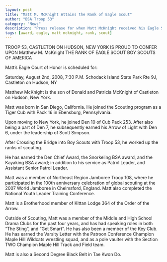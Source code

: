 ```yaml
--- 
layout: post
title: "Matt M. McKnight Attains the Rank of Eagle Scout"
author: "BSA Troop 53"
category: "News"
description: "Press release for when Matt McKnight received his Eagle Scout rank."
tags: [award, eagle, matt mcknight, rank, scout]
---
```


TROOP 53, CASTLETON ON HUDSON, NEW YORK IS PROUD TO CONFER UPON Matthew M. McKnight THE RANK OF EAGLE SCOUT BOY SCOUTS OF AMERICA

Matt’s Eagle Court of Honor is scheduled for:

Saturday, August 2nd, 2008, 7:30 P.M.
Schodack Island State Park
Rte 9J, Castleton on Hudson, NY

Matthew McKnight is the son of Donald and Patricia McKnight of Castleton on Hudson, New York.

Matt was born in San Diego, California.  He joined the Scouting program as a Tiger Cub with Pack 16 in Ebensburg, Pennsylvania.

Upon moving to New York, he joined Den 10 of Cub Pack 253. After also being a part of Den 7, he subsequently earned his Arrow of Light with Den 6, under the leadership of Scott Simpson.

After Crossing the Bridge into Boy Scouts with Troop 53, he worked up the ranks of scouting.

He has earned the Den Chief Award, the Snorkeling BSA award, and the Kayaking BSA award; in addition to his service as Patrol Leader, and Assistant Senior Patrol Leader.

Matt was a member of Northeast Region Jamboree Troop 108, where he participated in the 100th anniversary celebration of global scouting at the 2007 World Jamboree in Chelmsford, England.  Matt also completed the National Youth Leader Training Conference.

Matt is a Brotherhood member of Kittan Lodge 364 of the Order of the Arrow.

Outside of Scouting, Matt was a member of the Middle and High School Drama Clubs for the past four years, and has had speaking roles in both “The Sting”, and “Get Smart”.  He has also been a member of the Key Club.  He has earned the Varsity Letter with the Patroon Conference Champion Maple Hill Wildcats wrestling squad, and as a pole vaulter with the Section TWO Champion Maple Hill Track and Field team.

Matt is also a Second Degree Black Belt in Tae Kwon Do.

